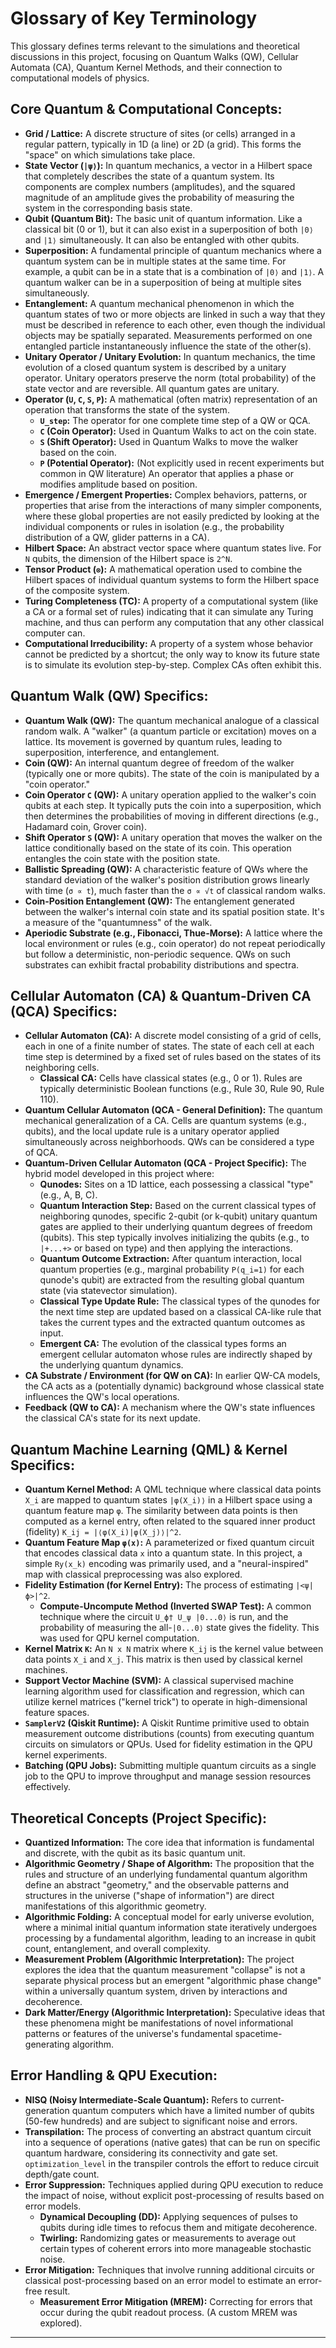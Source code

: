 # Glossary of Key Terminology

This glossary defines terms relevant to the simulations and theoretical discussions in this project, focusing on Quantum Walks (QW), Cellular Automata (CA), Quantum Kernel Methods, and their connection to computational models of physics.

## Core Quantum & Computational Concepts:

*   **Grid / Lattice:** A discrete structure of sites (or cells) arranged in a regular pattern, typically in 1D (a line) or 2D (a grid). This forms the "space" on which simulations take place.
*   **State Vector (`|ψ⟩`):** In quantum mechanics, a vector in a Hilbert space that completely describes the state of a quantum system. Its components are complex numbers (amplitudes), and the squared magnitude of an amplitude gives the probability of measuring the system in the corresponding basis state.
*   **Qubit (Quantum Bit):** The basic unit of quantum information. Like a classical bit (0 or 1), but it can also exist in a superposition of both `|0⟩` and `|1⟩` simultaneously. It can also be entangled with other qubits.
*   **Superposition:** A fundamental principle of quantum mechanics where a quantum system can be in multiple states at the same time. For example, a qubit can be in a state that is a combination of `|0⟩` and `|1⟩`. A quantum walker can be in a superposition of being at multiple sites simultaneously.
*   **Entanglement:** A quantum mechanical phenomenon in which the quantum states of two or more objects are linked in such a way that they must be described in reference to each other, even though the individual objects may be spatially separated. Measurements performed on one entangled particle instantaneously influence the state of the other(s).
*   **Unitary Operator / Unitary Evolution:** In quantum mechanics, the time evolution of a closed quantum system is described by a unitary operator. Unitary operators preserve the norm (total probability) of the state vector and are reversible. All quantum gates are unitary.
*   **Operator (`U`, `C`, `S`, `P`):** A mathematical (often matrix) representation of an operation that transforms the state of the system.
    *   **`U_step`:** The operator for one complete time step of a QW or QCA.
    *   **`C` (Coin Operator):** Used in Quantum Walks to act on the coin state.
    *   **`S` (Shift Operator):** Used in Quantum Walks to move the walker based on the coin.
    *   **`P` (Potential Operator):** (Not explicitly used in recent experiments but common in QW literature) An operator that applies a phase or modifies amplitude based on position.
*   **Emergence / Emergent Properties:** Complex behaviors, patterns, or properties that arise from the interactions of many simpler components, where these global properties are not easily predicted by looking at the individual components or rules in isolation (e.g., the probability distribution of a QW, glider patterns in a CA).
*   **Hilbert Space:** An abstract vector space where quantum states live. For `N` qubits, the dimension of the Hilbert space is `2^N`.
*   **Tensor Product (`⊗`):** A mathematical operation used to combine the Hilbert spaces of individual quantum systems to form the Hilbert space of the composite system.
*   **Turing Completeness (TC):** A property of a computational system (like a CA or a formal set of rules) indicating that it can simulate any Turing machine, and thus can perform any computation that any other classical computer can.
*   **Computational Irreducibility:** A property of a system whose behavior cannot be predicted by a shortcut; the only way to know its future state is to simulate its evolution step-by-step. Complex CAs often exhibit this.

## Quantum Walk (QW) Specifics:

*   **Quantum Walk (QW):** The quantum mechanical analogue of a classical random walk. A "walker" (a quantum particle or excitation) moves on a lattice. Its movement is governed by quantum rules, leading to superposition, interference, and entanglement.
*   **Coin (QW):** An internal quantum degree of freedom of the walker (typically one or more qubits). The state of the coin is manipulated by a "coin operator."
*   **Coin Operator `C` (QW):** A unitary operation applied to the walker's coin qubits at each step. It typically puts the coin into a superposition, which then determines the probabilities of moving in different directions (e.g., Hadamard coin, Grover coin).
*   **Shift Operator `S` (QW):** A unitary operation that moves the walker on the lattice conditionally based on the state of its coin. This operation entangles the coin state with the position state.
*   **Ballistic Spreading (QW):** A characteristic feature of QWs where the standard deviation of the walker's position distribution grows linearly with time (`σ ∝ t`), much faster than the `σ ∝ √t` of classical random walks.
*   **Coin-Position Entanglement (QW):** The entanglement generated between the walker's internal coin state and its spatial position state. It's a measure of the "quantumness" of the walk.
*   **Aperiodic Substrate (e.g., Fibonacci, Thue-Morse):** A lattice where the local environment or rules (e.g., coin operator) do not repeat periodically but follow a deterministic, non-periodic sequence. QWs on such substrates can exhibit fractal probability distributions and spectra.

## Cellular Automaton (CA) & Quantum-Driven CA (QCA) Specifics:

*   **Cellular Automaton (CA):** A discrete model consisting of a grid of cells, each in one of a finite number of states. The state of each cell at each time step is determined by a fixed set of rules based on the states of its neighboring cells.
    *   **Classical CA:** Cells have classical states (e.g., 0 or 1). Rules are typically deterministic Boolean functions (e.g., Rule 30, Rule 90, Rule 110).
*   **Quantum Cellular Automaton (QCA - General Definition):** The quantum mechanical generalization of a CA. Cells are quantum systems (e.g., qubits), and the local update rule is a unitary operator applied simultaneously across neighborhoods. QWs can be considered a type of QCA.
*   **Quantum-Driven Cellular Automaton (QCA - Project Specific):** The hybrid model developed in this project where:
    *   **Qunodes:** Sites on a 1D lattice, each possessing a classical "type" (e.g., A, B, C).
    *   **Quantum Interaction Step:** Based on the current classical types of neighboring qunodes, specific 2-qubit (or k-qubit) unitary quantum gates are applied to their underlying quantum degrees of freedom (qubits). This step typically involves initializing the qubits (e.g., to `|+...+>` or based on type) and then applying the interactions.
    *   **Quantum Outcome Extraction:** After quantum interaction, local quantum properties (e.g., marginal probability `P(q_i=1)` for each qunode's qubit) are extracted from the resulting global quantum state (via statevector simulation).
    *   **Classical Type Update Rule:** The classical types of the qunodes for the next time step are updated based on a classical CA-like rule that takes the current types and the extracted quantum outcomes as input.
    *   **Emergent CA:** The evolution of the classical types forms an emergent cellular automaton whose rules are indirectly shaped by the underlying quantum dynamics.
*   **CA Substrate / Environment (for QW on CA):** In earlier QW-CA models, the CA acts as a (potentially dynamic) background whose classical state influences the QW's local operations.
*   **Feedback (QW to CA):** A mechanism where the QW's state influences the classical CA's state for its next update.

## Quantum Machine Learning (QML) & Kernel Specifics:

*   **Quantum Kernel Method:** A QML technique where classical data points `X_i` are mapped to quantum states `|φ(X_i)⟩` in a Hilbert space using a quantum feature map `φ`. The similarity between data points is then computed as a kernel entry, often related to the squared inner product (fidelity) `K_ij = |⟨φ(X_i)|φ(X_j)⟩|^2`.
*   **Quantum Feature Map `φ(x)`:** A parameterized or fixed quantum circuit that encodes classical data `x` into a quantum state. In this project, a simple `Ry(x_k)` encoding was primarily used, and a "neural-inspired" map with classical preprocessing was also explored.
*   **Fidelity Estimation (for Kernel Entry):** The process of estimating `|<ψ|ϕ>|^2`.
    *   **Compute-Uncompute Method (Inverted SWAP Test):** A common technique where the circuit `U_ϕ† U_ψ |0...0⟩` is run, and the probability of measuring the all-`|0...0⟩` state gives the fidelity. This was used for QPU kernel computation.
*   **Kernel Matrix `K`:** An `N x N` matrix where `K_ij` is the kernel value between data points `X_i` and `X_j`. This matrix is then used by classical kernel machines.
*   **Support Vector Machine (SVM):** A classical supervised machine learning algorithm used for classification and regression, which can utilize kernel matrices ("kernel trick") to operate in high-dimensional feature spaces.
*   **`SamplerV2` (Qiskit Runtime):** A Qiskit Runtime primitive used to obtain measurement outcome distributions (counts) from executing quantum circuits on simulators or QPUs. Used for fidelity estimation in the QPU kernel experiments.
*   **Batching (QPU Jobs):** Submitting multiple quantum circuits as a single job to the QPU to improve throughput and manage session resources effectively.

## Theoretical Concepts (Project Specific):

*   **Quantized Information:** The core idea that information is fundamental and discrete, with the qubit as its basic quantum unit.
*   **Algorithmic Geometry / Shape of Algorithm:** The proposition that the rules and structure of an underlying fundamental quantum algorithm define an abstract "geometry," and the observable patterns and structures in the universe ("shape of information") are direct manifestations of this algorithmic geometry.
*   **Algorithmic Folding:** A conceptual model for early universe evolution, where a minimal initial quantum information state iteratively undergoes processing by a fundamental algorithm, leading to an increase in qubit count, entanglement, and overall complexity.
*   **Measurement Problem (Algorithmic Interpretation):** The project explores the idea that the quantum measurement "collapse" is not a separate physical process but an emergent "algorithmic phase change" within a universally quantum system, driven by interactions and decoherence.
*   **Dark Matter/Energy (Algorithmic Interpretation):** Speculative ideas that these phenomena might be manifestations of novel informational patterns or features of the universe's fundamental spacetime-generating algorithm.

## Error Handling & QPU Execution:

*   **NISQ (Noisy Intermediate-Scale Quantum):** Refers to current-generation quantum computers which have a limited number of qubits (50-few hundreds) and are subject to significant noise and errors.
*   **Transpilation:** The process of converting an abstract quantum circuit into a sequence of operations (native gates) that can be run on specific quantum hardware, considering its connectivity and gate set. `optimization_level` in the transpiler controls the effort to reduce circuit depth/gate count.
*   **Error Suppression:** Techniques applied during QPU execution to reduce the impact of noise, without explicit post-processing of results based on error models.
    *   **Dynamical Decoupling (DD):** Applying sequences of pulses to qubits during idle times to refocus them and mitigate decoherence.
    *   **Twirling:** Randomizing gates or measurements to average out certain types of coherent errors into more manageable stochastic noise.
*   **Error Mitigation:** Techniques that involve running additional circuits or classical post-processing based on an error model to estimate an error-free result.
    *   **Measurement Error Mitigation (MREM):** Correcting for errors that occur during the qubit readout process. (A custom MREM was explored).

---
